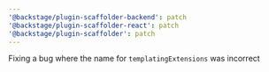 ```yaml
---
'@backstage/plugin-scaffolder-backend': patch
'@backstage/plugin-scaffolder-react': patch
'@backstage/plugin-scaffolder': patch
---
```


Fixing a bug where the name for `templatingExtensions` was incorrect

